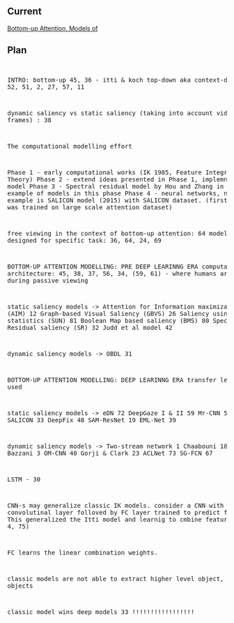 ## Current
[Bottom-up Attention, Models of](https://arxiv.org/pdf/1810.05680.pdf)

## Plan
<!DOCTYPE html>
<meta charset="utf-8">
<body>
<pre>

INTRO:
bottom-up
	45, 36 - itti & koch
top-down aka context-driven
	52, 51, 2, 27, 57, 11

dynamic saliency vs static saliency (taking into account video frames) : 38

The computational modelling effort

Phase 1 - early computational works (IK 1985, Feature Integration Theory)
Phase 2 - extend ideas presented in Phase 1, implemntation of IK model
Phase 3 - Spectral residual model by Hou and Zhang in 2007 is an example of models in this phase
Phase 4 - neural networks, notable example is SALICON model (2015) with SALICON dataset. (first model that was trained on large scale attention dataset)

free viewing in the context of bottom-up attention: 64
models designed for specific task: 36, 64, 24, 69

BOTTOM-UP ATTENTION MODELLING: PRE DEEP LEARINNG ERA
computational architecture: 45, 38, 37, 56, 34, (59, 61) - where humans are viewing during passive viewing

static saliency models -> 	Attention for Information maximization (AIM) 	12
				Graph-based Visual Saliency (GBVS) 		26
				Saliency using Natural statistics (SUN) 	81
				Boolean Map based saliency (BMS) 		80
				Spectral Residual saliency (SR) 		32
				Judd et al model 				42

dynamic saliency models -> 	OBDL						31

BOTTOM-UP ATTENTION MODELLING: DEEP LEARINNG ERA
transfer learning is used

static saliency models -> 	eDN			72
				DeepGaze I & II		59
				Mr-CNN			55
				SALICON			33
				DeepFix			48
				SAM-ResNet		19
				EML-Net			39

dynamic saliency models -> 	Two-stream network	1
				Chaabouni		18
				Bazzani			3
				OM-CNN			40
				Gorji & Clark		23
				ACLNet			73
				SG-FCN			67

LSTM - 30

CNN-s may generalize classic IK models. consider a CNN with single convolutinal layer folloved 
by FC layer trained to predict fixations. This generalized the Itti model and learnig to cmbine feature maps
(43, 4, 75)

FC learns the linear combination weights.

classic models are not able to extract higher level object, parts of objects

classic model wins deep models 33 !!!!!!!!!!!!!!!!!

</pre>
</body>
</html>
